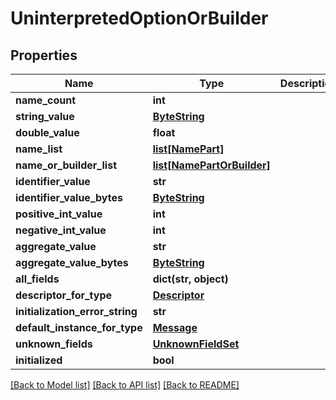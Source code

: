 # UninterpretedOptionOrBuilder

## Properties
Name | Type | Description | Notes
------------ | ------------- | ------------- | -------------
**name_count** | **int** |  | [optional] 
**string_value** | [**ByteString**](ByteString.md) |  | [optional] 
**double_value** | **float** |  | [optional] 
**name_list** | [**list[NamePart]**](NamePart.md) |  | [optional] 
**name_or_builder_list** | [**list[NamePartOrBuilder]**](NamePartOrBuilder.md) |  | [optional] 
**identifier_value** | **str** |  | [optional] 
**identifier_value_bytes** | [**ByteString**](ByteString.md) |  | [optional] 
**positive_int_value** | **int** |  | [optional] 
**negative_int_value** | **int** |  | [optional] 
**aggregate_value** | **str** |  | [optional] 
**aggregate_value_bytes** | [**ByteString**](ByteString.md) |  | [optional] 
**all_fields** | **dict(str, object)** |  | [optional] 
**descriptor_for_type** | [**Descriptor**](Descriptor.md) |  | [optional] 
**initialization_error_string** | **str** |  | [optional] 
**default_instance_for_type** | [**Message**](Message.md) |  | [optional] 
**unknown_fields** | [**UnknownFieldSet**](UnknownFieldSet.md) |  | [optional] 
**initialized** | **bool** |  | [optional] 

[[Back to Model list]](../README.md#documentation-for-models) [[Back to API list]](../README.md#documentation-for-api-endpoints) [[Back to README]](../README.md)

